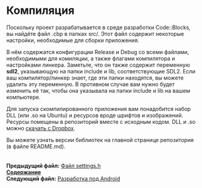 ﻿# Компиляция

Поскольку проект разрабатывается в среде разработки Code::Blocks, вы найдёте файл .cbp в папках src/. Этот файл содержит некоторые настройки, необходимые для сборки приложения.

В нём содержатся конфигурации Release и Debug со всеми файлами, необходимыми для комиляции, а также флагами компилятора и настройками линкера. Заметьте, что он также содержит переменную **sdl2**, указывающую на папки include и lib, соответствующие SDL2. Если ваш компилятор/линкер знает, где эти папки находятся, вы можете удалить эту переменную. В противном случае вам нужно будет изменить её так, чтобы она указывала на папки include и lib на вашем компьютере.

Для запуска скомпилированного приложения вам понадобится набор DLL (или .so на Ubuntu) и ресурсов вроде шрифтов и изображений. Ресурсы помещены в репозиторий вместе с исходным кодом. DLL и .so можно [скачать с Dropbox](https://dl.dropboxusercontent.com/u/37122166/Square/Square_compiled_shared_libraries.zip).

Вы можете узнать версии библиотек на главной странице репозитория (в файле README.md).  
   
   
**Предыдущий файл:** [Файл settings.h](22_settings_h.md)  
**[Содержание](00_Contents.md)**  
**Следующий файл:** [Разработка под Android](24_Android.md)